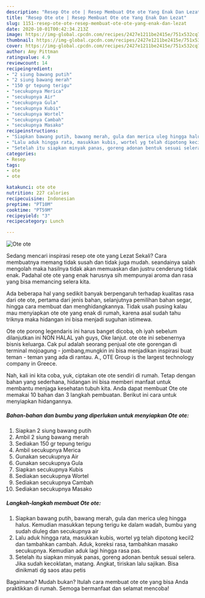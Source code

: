 ```yaml
---
description: "Resep Ote ote | Resep Membuat Ote ote Yang Enak Dan Lezat"
title: "Resep Ote ote | Resep Membuat Ote ote Yang Enak Dan Lezat"
slug: 1151-resep-ote-ote-resep-membuat-ote-ote-yang-enak-dan-lezat
date: 2020-10-01T00:42:34.213Z
image: https://img-global.cpcdn.com/recipes/2427e1211be2415e/751x532cq70/ote-ote-foto-resep-utama.jpg
thumbnail: https://img-global.cpcdn.com/recipes/2427e1211be2415e/751x532cq70/ote-ote-foto-resep-utama.jpg
cover: https://img-global.cpcdn.com/recipes/2427e1211be2415e/751x532cq70/ote-ote-foto-resep-utama.jpg
author: Amy Pittman
ratingvalue: 4.9
reviewcount: 14
recipeingredient:
- "2 siung bawang putih"
- "2 siung bawang merah"
- "150 gr tepung terigu"
- "secukupnya Merica"
- "secukupnya Air"
- "secukupnya Gula"
- "secukupnya Kubis"
- "secukupnya Wortel"
- "secukupnya Cambah"
- "secukupnya Masako"
recipeinstructions:
- "Siapkan bawang putih, bawang merah, gula dan merica uleg hingga halus. Kemudian masukkan tepung terigu ke dalam wadah, bumbu yang sudah diuleg dan secukupnya air"
- "Lalu aduk hingga rata, masukkan kubis, wortel yg telah dipotong kecil2 dan tambahkan cambah. Aduk, koreksi rasa, tambahkan masako secukupnya. Kemudian aduk lagi hingga rasa pas."
- "Setelah itu siapkan minyak panas, goreng adonan bentuk sesuai selera. Jika sudah kecoklatan, matang. Angkat, tiriskan lalu sajikan. Bisa dinikmati dg saos atau petis"
categories:
- Resep
tags:
- ote
- ote

katakunci: ote ote 
nutrition: 227 calories
recipecuisine: Indonesian
preptime: "PT10M"
cooktime: "PT59M"
recipeyield: "3"
recipecategory: Lunch

---
```



![Ote ote](https://img-global.cpcdn.com/recipes/2427e1211be2415e/751x532cq70/ote-ote-foto-resep-utama.jpg)

Sedang mencari inspirasi resep ote ote yang Lezat Sekali? Cara membuatnya memang tidak susah dan tidak juga mudah. seandainya salah mengolah maka hasilnya tidak akan memuaskan dan justru cenderung tidak enak. Padahal ote ote yang enak harusnya sih mempunyai aroma dan rasa yang bisa memancing selera kita.

Ada beberapa hal yang sedikit banyak berpengaruh terhadap kualitas rasa dari ote ote, pertama dari jenis bahan, selanjutnya pemilihan bahan segar, hingga cara membuat dan menghidangkannya. Tidak usah pusing kalau mau menyiapkan ote ote yang enak di rumah, karena asal sudah tahu triknya maka hidangan ini bisa menjadi suguhan istimewa.

Ote ote porong legendaris ini harus banget dicoba, oh iyah sebelum dilanjutkan ini NON HALAL yah guys, Oke lanjut. ote ote ini sebenernya bisnis keluarga. Cak pul adalah seorang penjual ote ote gorengan di terminal mojoagung - jombang,mungkin ini bisa menjadikan inspirasi buat teman - teman yang ada di rantau. A., OTE Group is the largest technology company in Greece.


Nah, kali ini kita coba, yuk, ciptakan ote ote sendiri di rumah. Tetap dengan bahan yang sederhana, hidangan ini bisa memberi manfaat untuk membantu menjaga kesehatan tubuh kita. Anda dapat membuat Ote ote memakai 10 bahan dan 3 langkah pembuatan. Berikut ini cara untuk menyiapkan hidangannya.

<!--inarticleads1-->

##### Bahan-bahan dan bumbu yang diperlukan untuk menyiapkan Ote ote:

1. Siapkan 2 siung bawang putih
1. Ambil 2 siung bawang merah
1. Sediakan 150 gr tepung terigu
1. Ambil secukupnya Merica
1. Gunakan secukupnya Air
1. Gunakan secukupnya Gula
1. Siapkan secukupnya Kubis
1. Sediakan secukupnya Wortel
1. Sediakan secukupnya Cambah
1. Sediakan secukupnya Masako




<!--inarticleads2-->

##### Langkah-langkah membuat Ote ote:

1. Siapkan bawang putih, bawang merah, gula dan merica uleg hingga halus. Kemudian masukkan tepung terigu ke dalam wadah, bumbu yang sudah diuleg dan secukupnya air
1. Lalu aduk hingga rata, masukkan kubis, wortel yg telah dipotong kecil2 dan tambahkan cambah. Aduk, koreksi rasa, tambahkan masako secukupnya. Kemudian aduk lagi hingga rasa pas.
1. Setelah itu siapkan minyak panas, goreng adonan bentuk sesuai selera. Jika sudah kecoklatan, matang. Angkat, tiriskan lalu sajikan. Bisa dinikmati dg saos atau petis




Bagaimana? Mudah bukan? Itulah cara membuat ote ote yang bisa Anda praktikkan di rumah. Semoga bermanfaat dan selamat mencoba!
